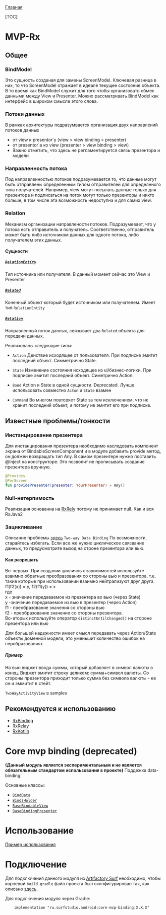[Главная](../../main.md)

[TOC]



# MVP-Rx
## Общее
### BindModel
Это сущность созданая для замены ScreenModel. Ключевая разница в них, то
что ScreenModel отражает в идеале текущее состояние объекта. В то время
как BindModel служит для того чтобы организовать обмен данными между
View и Presenter. Можно рассматривать BindModel как интерфейс в
широком смысле этого слова.

### Потоки данных
В рамках архитектуры подразумвается организация двух направлений
потоков данных
* от view к presentor`у (view > view binding > presenter)
* от presentor`a ко view (presenter > view binding > view)
* Важно отметить, что здесь не регламентируется связь презентора и модели

### Направленность потока
Под направленностью потоков подразумевается то, что данные могут быть
отправлены определенным типом отправителей для определнного типа получателей.
Например, view могут посылать данные только для презентора и подписаться
на поток могут только презенторы и никто больше, в том числе эта
возможность недоступна и для самих view.

### Relation
Механизм организации направлености потоков. Подразумевает, что у потока
есть отправитель и получатель. Соответственно, отправитель может быть
либо источником данных для одного потока, либо получателем этих данных.

#### Сущности

##### [`RelationEntity`][related]
Тип источника или получателя. В данный момент сейчас это View и Presenter

##### [`Related`][related]
Конечный объект который будет источником или получателем. Имеет тип
`RelationEntity`

##### [`Relation`][related]
Направленный поток данных, связывает два `Related` объекта для передачи
данных.

Реализованы следующие типы:

* `Action` Деиствие исходящее от пользователя. При подписке эмитит
последний объект. Симметрично State.

* `State` Изменение состояния исходящее из ui/бизнес-логики. При
подписке эмитит последний объект. Симетрично Action.

* `Bond` Action и State в одной сущности. Deprecated. Лучше использовать совместно `Acton` и `State` взамен

* `Command` Во многом повторяет State за тем исключением, что не хранит
последний объект, и потому не эмитит его при подписке.

## Известные проблемы/тонкости

### Инстанцирование презентера

Для инстанцирования презентера необходимо наследовать компонент экрана от BindableScreenComponent и в модуле добавить provide метод,
он должен возвращать тип Any. В самом презентере нужно поставить @Inject на конструкторе. Это позволит не прописывать создание презентера вручную.

```kotlin
@Provides
@PerScreen
fun providePresenter(presenter: YourPresenter) = Any()
```

### Null-нетерпимость
Реализация основанна на [RxRely][rxrelylib] потому не принимает null.
Как и вся RxJava2

### Зацикливание
Описание проблемы [здесь][pmexist] `Two-way Data Binding`
По возможности, старайтесь избегать. Если все же нужно циклическое
связвание данных, то предусмотрите выход на строне презентора или вью.

#### Как разрешать
Во-первых. При создании цикличных зависимостей используйте взаимно обратные 
преобразования со стороны вью и презентора, 
т.е. такие которые при использовании взаимно нейтрализуют друг друга.
f1(f2(x)) = y, f2(f1(y)) = x  
где  
x - значение передаваемое из презентера во вью (через State)  
y -значение передаваемое из вью в презентер (через Action)  
f1 - преобразование значения со стороны вью  
f2 - преобразование значение со стороны презентора.  
Во-вторых используйте оператор `distinctUntilChanged()` на стороне презентора или вью

Для большей надежности имеет смысл передавать через Action/State объекты доменной модели, это уменьшит количество ошибок на перобразованиях

##### Пример
На вью виджет ввода суммы, который добавляет в символ валюты в конец.
Виджет эмитит строку целиком: сумма+символ валюты.
Со стороны презентора приходит только сумма без символа валюты - ее он и эммитит в стейт.

`TwoWayActivityView` в samples 
 
## Рекомендуется к использованию

* [RxBinding][rxbindinglib]
* [RxRelay][rxrelylib]
* [RxKotlin][rxkotlin]


[rxbindinglib]: https://github.com/JakeWharton/RxBinding
[rxrelylib]: https://github.com/JakeWharton/RxRelay
[pmexist]: https://habr.com/company/mobileup/blog/342850/
[pmenter]: https://habr.com/company/mobileup/blog/326962/
[pmscheme]: https://habrastorage.org/webt/rz/nb/rh/rznbrht-4vw_74h6wzrjrui8upk.png
[related]: src/main/java/ru/surfstudio/android/core/mvp/rx/domain/Relation.kt
[rxkotlin]: https://github.com/ReactiveX/RxKotlin


# Core mvp binding (deprecated)
**(Данный модуль является экспериментальным и не является обязательным
стандартом использования в проекте)**
Поддежка data-binding

Основные классы:
* [`BindData`][bd]
* [`BindsHolder`][bh]
* [`BaseBindableView`][bbv]
* [`BaseBindingPresenter`][bbp]

# Использование
[Пример использования](../core-mvp-binding-sample)

# Подключение
Для подключения данного модуля из [Artifactory Surf](http://artifactory.surfstudio.ru)
необходимо, чтобы корневой `build.gradle` файл проекта был сконфигурирован так,
как описано [здесь](https://bitbucket.org/surfstudio/android-standard/overview).

Для подключения модуля через Gradle:
```
    implementation "ru.surfstudio.android:core-mvp-binding:X.X.X"
```

[bd]: src/main/java/ru/surfstudio/android/core/mvp/binding/BindData.kt
[bh]: src/main/java/ru/surfstudio/android/core/mvp/binding/BindsHolder.kt
[bbv]: src/main/java/ru/surfstudio/android/core/mvp/binding/BaseBindableView.kt
[bbp]: src/main/java/ru/surfstudio/android/core/mvp/binding/BaseBindingPresenter.kt
